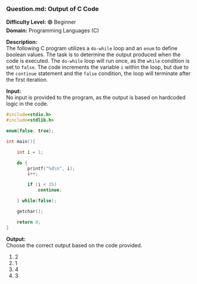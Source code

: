 ### **Question.md: Output of C Code**

**Difficulty Level:** 🟢 Beginner  
**Domain:** Programming Languages (C)

**Description:**  
The following C program utilizes a `do-while` loop and an `enum` to define boolean values. The task is to determine the output produced when the code is executed. The `do-while` loop will run once, as the `while` condition is set to `false`. The code increments the variable `i` within the loop, but due to the `continue` statement and the `false` condition, the loop will terminate after the first iteration.

**Input:**  
No input is provided to the program, as the output is based on hardcoded logic in the code.

```c
#include<stdio.h>
#include<stdlib.h>

enum{false, true};

int main(){

    int i = 1;

    do {
        printf("%d\n", i);
        i++;

        if (i < 15)
            continue;

    } while(false);

    getchar();

    return 0;
}
```

**Output:**  
Choose the correct output based on the code provided.

1. 2
2. 1
3. 4
4. 3
